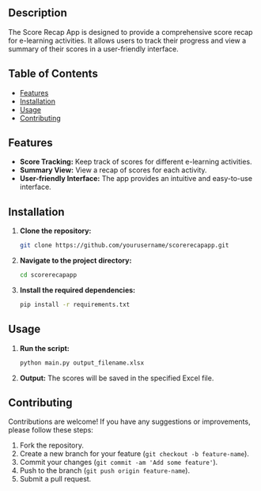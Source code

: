 ## Description

The Score Recap App is designed to provide a comprehensive score recap for e-learning activities. It allows users to track their progress and view a summary of their scores in a user-friendly interface.

## Table of Contents

- [Features](#features)
- [Installation](#installation)
- [Usage](#usage)
- [Contributing](#contributing)

## Features

- **Score Tracking:** Keep track of scores for different e-learning activities.
- **Summary View:** View a recap of scores for each activity.
- **User-friendly Interface:** The app provides an intuitive and easy-to-use interface.

## Installation

1. **Clone the repository:**
    ```sh
    git clone https://github.com/yourusername/scorerecapapp.git
    ```
2. **Navigate to the project directory:**
    ```sh
    cd scorerecapapp
    ```
3. **Install the required dependencies:**
    ```sh
    pip install -r requirements.txt
    ```

## Usage

1. **Run the script:**
    ```sh
    python main.py output_filename.xlsx
    ```
2. **Output:** The scores will be saved in the specified Excel file.

## Contributing

Contributions are welcome! If you have any suggestions or improvements, please follow these steps:

1. Fork the repository.
2. Create a new branch for your feature (`git checkout -b feature-name`).
3. Commit your changes (`git commit -am 'Add some feature'`).
4. Push to the branch (`git push origin feature-name`).
5. Submit a pull request.
